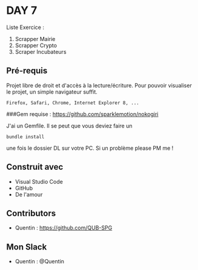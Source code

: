 # DAY 7
Liste Exercice :
1. Scrapper Mairie
2. Scrapper Crypto
3. Scraper Incubateurs



## Pré-requis

Projet libre de droit et d'accès à la lecture/écriture. 
Pour pouvoir visualiser le projet, un simple navigateur suffit.


```
Firefox, Safari, Chrome, Internet Explorer 8, ...
```

###Gem requise :
https://github.com/sparklemotion/nokogiri

J'ai un Gemfile. Il se peut que vous deviez faire un 
```
bundle install
```
une fois le dossier DL sur votre PC. Si un problème please PM me !

## Construit avec

* Visual Studio Code
* GitHub
* De l'amour


## Contributors

* Quentin : https://github.com/QUB-SPG

## Mon Slack

* Quentin : @Quentin

